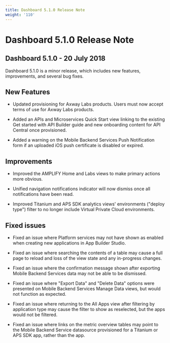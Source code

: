 ```yaml
---
title: Dashboard 5.1.0 Release Note
weight: '110'
---
```


# Dashboard 5.1.0 Release Note

## Dashboard 5.1.0 - 20 July 2018

Dashboard 5.1.0 is a minor release, which includes new features, improvements, and several bug fixes.

## New Features

* Updated provisioning for Axway Labs products. Users must now accept terms of use for Axway Labs products.

* Added an APIs and Microservices Quick Start view linking to the existing Get started with API Builder guide and new onboarding content for API Central once provisioned.

* Added a warning on the Mobile Backend Services Push Notification form if an uploaded iOS push certificate is disabled or expired.

## Improvements

* Improved the AMPLIFY Home and Labs views to make primary actions more obvious.

* Unified navigation notifications indicator will now dismiss once all notifications have been read.

* Improved Titanium and APS SDK analytics views' environments ("deploy type") filter to no longer include Virtual Private Cloud environments.

## Fixed issues

* Fixed an issue where Platform services may not have shown as enabled when creating new applications in App Builder Studio.

* Fixed an issue where searching the contents of a table may cause a full page to reload and loss of the view state and any in-progress changes.

* Fixed an issue where the confirmation message shown after exporting Mobile Backend Services data may not be able to be dismissed.

* Fixed an issue where "Export Data" and "Delete Data" options were presented on Mobile Backend Services Manage Data views, but would not function as expected.

* Fixed an issue where returning to the All Apps view after filtering by application type may cause the filter to show as reselected, but the apps would not be filtered.

* Fixed an issue where links on the metric overview tables may point to the Mobile Backend Service datasource provisioned for a Titanium or APS SDK app, rather than the app.

